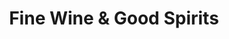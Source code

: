 ---
title: "Fine Wine & Good Spirits"
url: /easton/fine-wine-und-good-spirits/
shop: Spirituosen
---